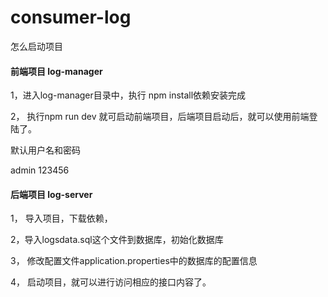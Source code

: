 # consumer-log
 怎么启动项目



#### 前端项目 log-manager  

1，进入log-manager目录中，执行 npm install依赖安装完成  

2， 执行npm run dev 就可启动前端项目，后端项目启动后，就可以使用前端登陆了。

   默认用户名和密码

  admin  123456        



#### 后端项目 log-server

1， 导入项目，下载依赖，

2，导入logsdata.sql这个文件到数据库，初始化数据库

3， 修改配置文件application.properties中的数据库的配置信息

4，  启动项目，就可以进行访问相应的接口内容了。

